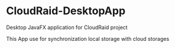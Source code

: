 # CloudRaid-DesktopApp
Desktop JavaFX application for CloudRaid project

This App use for synchronization local storage with cloud storages
